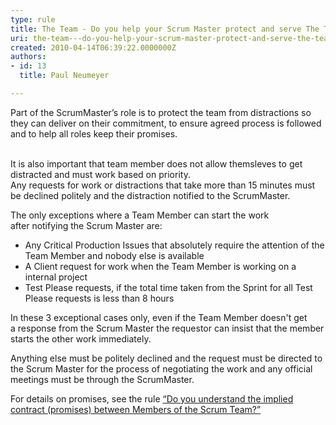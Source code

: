 ```yaml
---
type: rule
title: The Team - Do you help your Scrum Master protect and serve The Team?
uri: the-team---do-you-help-your-scrum-master-protect-and-serve-the-team
created: 2010-04-14T06:39:22.0000000Z
authors:
- id: 13
  title: Paul Neumeyer

---
```


 Part of the ScrumMaster’s role is to protect the team from distractions so they can deliver on their commitment, to ensure agreed process is followed and to help all roles keep their promises.  

<br>It is also important that team member does not allow themsleves to get distracted and must work based on priority. <br> 
Any requests for work or distractions that take more than 15 minutes must be declined politely and the distraction notified to the ScrumMaster.  

 The only exceptions where a Team Member can start the work after notifying the Scrum Master are:

- Any Critical Production Issues that absolutely require the attention of the Team Member and nobody else is available
- A Client request for work when the Team Member is working on a internal project
- Test Please requests, if the total time taken from the Sprint for all Test Please requests is less than 8 hours


In these 3 exceptional cases only, even if the Team Member doesn't get a response from the Scrum Master the requestor can insist that the member starts the other work immediately.

Anything else must be politely declined and the request must be directed to the Scrum Master for the process of negotiating the work and any official meetings must be through the ScrumMaster.

For details on promises, see the rule [“Do you understand the implied contract (promises) between Members of the Scrum Team?”](/Management/RulesToBetterScrumUsingTFS/Pages/ContractBetweenMembersOfScrumTeams.aspx)

